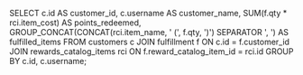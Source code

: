 SELECT
c.id AS customer_id,
c.username AS customer_name,
SUM(f.qty * rci.item_cost) AS points_redeemed,
GROUP_CONCAT(CONCAT(rci.item_name, ' (', f.qty, ')') SEPARATOR ', ') AS fulfilled_items
FROM
customers c
JOIN fulfillment f ON c.id = f.customer_id
JOIN rewards_catalog_items rci ON f.reward_catalog_item_id = rci.id
GROUP BY
c.id, c.username;
